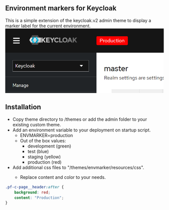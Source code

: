 ## Environment markers for Keycloak
This is a simple extension of the keycloak.v2 admin theme to display a marker label for the current environment.
![Screenshot](img/screenshot.png?raw=true "Keycloak Backend")

## Installation
* Copy theme directory to <keyclodir>/themes or add the admin folder to your existing custom theme.
* Add an environment variable to your deployment on startup script.
    * ENVMARKER=production
    * Out of the box values:
        * development (green)
        * test (blue)
        * staging (yellow)
        * production (red)
* Add additional css files to "<keycloakdir>/themes/envmarker/resources/css".
    * Replace content and color to your needs.

```css
.pf-c-page__header:after {
    background: red;
    content: "Production";   
}
```
